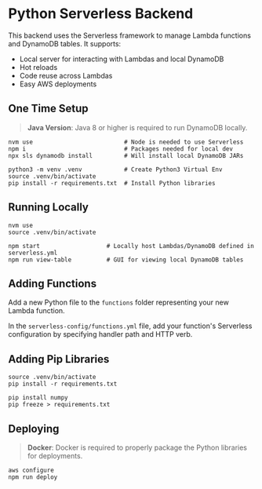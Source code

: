# Python Serverless Backend
This backend uses the Serverless framework to manage Lambda functions and DynamoDB tables. It supports:
* Local server for interacting with Lambdas and local DynamoDB
* Hot reloads
* Code reuse across Lambdas
* Easy AWS deployments

## One Time Setup
> **Java Version**: Java 8 or higher is required to run DynamoDB locally.

```
nvm use                          # Node is needed to use Serverless
npm i                            # Packages needed for local dev
npx sls dynamodb install         # Will install local DynamoDB JARs

python3 -m venv .venv            # Create Python3 Virtual Env
source .venv/bin/activate
pip install -r requirements.txt  # Install Python libraries
```

## Running Locally

```
nvm use
source .venv/bin/activate

npm start                   # Locally host Lambdas/DynamoDB defined in serverless.yml
npm run view-table          # GUI for viewing local DynamoDB tables
```

## Adding Functions

Add a new Python file to the `functions` folder representing your new Lambda function.

In the `serverless-config/functions.yml` file, add your function's Serverless configuration by specifying handler path and HTTP verb.

## Adding Pip Libraries
```
source .venv/bin/activate
pip install -r requirements.txt

pip install numpy
pip freeze > requirements.txt
```

## Deploying
> **Docker**: Docker is required to properly package the Python libraries for deployments.

```
aws configure
npm run deploy
```
